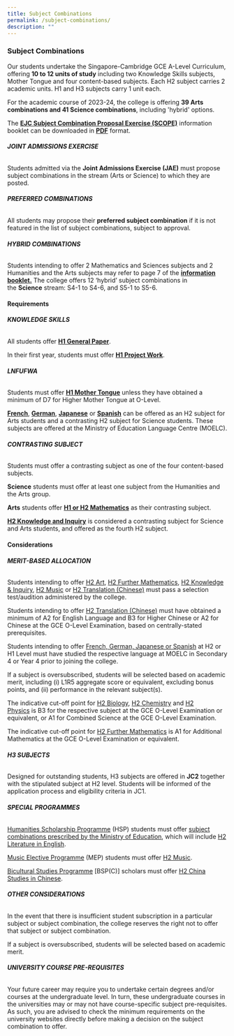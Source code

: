 ```yaml
---
title: Subject Combinations
permalink: /subject-combinations/
description: ""
---
```

### **Subject Combinations**

Our students undertake the Singapore-Cambridge GCE A-Level Curriculum, offering **10 to 12 units of study** including two Knowledge Skills subjects, Mother Tongue and four content-based subjects. Each H2 subject carries 2 academic units. H1 and H3 subjects carry 1 unit each.

For the academic course of 2023-24, the college is offering **39 Arts combinations and 41 Science combinations**, including 'hybrid' options.

The [**EJC Subject Combination Proposal Exercise (SCOPE)**](/files/EJC-SCOPE-2023.pdf) information booklet can be downloaded in [**PDF**](/files/EJC-SCOPE-2023.pdf) format.



###### **JOINT ADMISSIONS EXERCISE**

Students admitted via the **Joint Admissions Exercise (JAE)** must propose subject combinations in the stream (Arts or Science) to which they are posted. 

###### **PREFERRED COMBINATIONS**
All students may propose their **preferred subject combination** if it is not featured in the list of subject combinations, subject to approval.

###### **HYBRID COMBINATIONS**

Students intending to offer 2 Mathematics and Sciences subjects and 2 Humanities and the Arts subjects may refer to page 7 of the **[information booklet.](/files/EJC-SCOPE-2023.pdf)** The college offers 12 ‘hybrid’ subject combinations in the **Science** stream: S4-1 to S4-6, and S5-1 to S5-6.



#### **Requirements**

###### **KNOWLEDGE SKILLS**

All students offer **[H1 General Paper](/academic-subjects/Knowledge-Skills/general-paper/)**.

In their first year, students must offer **[H1 Project Work](/academic-subjects/Knowledge-Skills/project-work/)**.

###### **LNFUFWA**

Students must offer **[H1 Mother Tongue](/academic-subjects/Languages/mother-tongue-languages/)** unless they have obtained a minimum of D7 for Higher Mother Tongue at O-Level.

**[French](/academic-subjects/Languages/foreign-languages/)**, **[German](/academic-subjects/Languages/foreign-languages/)**, **[Japanese](/academic-subjects/Languages/foreign-languages/)** or **[Spanish](/academic-subjects/Languages/foreign-languages/)** can be offered as an H2 subject for Arts students and a contrasting H2 subject for Science students. These subjects are offered at the Ministry of Education Language Centre (MOELC).

###### **CONTRASTING SUBJECT**

Students must offer a contrasting subject as one of the four content-based subjects.

**Science** students must offer at least one subject from the Humanities and the Arts group.

**Arts** students offer **[H1 or H2 Mathematics](/academic-subjects/Mathematics-and-Sciences/mathematics/)** as their contrasting subject.

**[H2 Knowledge and Inquiry](/academic-subjects/Knowledge-Skills/knowledge-and-inquiry/)** is considered a contrasting subject for Science and Arts students, and offered as the fourth H2 subject.

#### **Considerations**

###### **MERIT-BASED ALLOCATION**

Students intending to offer [H2 Art](/academic-subjects/Humanties-and-the-Arts/art/), [H2 Further Mathematics](/academic-subjects/Mathematics-and-Sciences/futher-mathematics/), [H2 Knowledge & Inquiry](/academic-subjects/Knowledge-Skills/knowledge-and-inquiry/), [H2 Music](/academic-subjects/Humanties-and-the-Arts/music/) or [H2 Translation (Chinese)](/academic-subjects/Humanties-and-the-Arts/translation-chinese/) must pass a selection test/audition administered by the college.

Students intending to offer [H2 Translation (Chinese)](/academic-subjects/Humanties-and-the-Arts/translation-chinese/) must have obtained a minimum of A2 for English Language and B3 for Higher Chinese or A2 for Chinese at the GCE O-Level Examination, based on centrally-stated prerequisites.

Students intending to offer [French, German, Japanese or Spanish](/academic-subjects/Languages/foreign-languages/) at H2 or H1 Level must have studied the respective language at MOELC in Secondary 4 or Year 4 prior to joining the college.

If a subject is oversubscribed, students will be selected based on academic merit, including (i) L1R5 aggregate score or equivalent, excluding bonus points, and (ii) performance in the relevant subject(s).

The indicative cut-off point for [H2 Biology](/subjects/bio/), [H2 Chemistry](/subjects/chem/) and [H2 Physics](/subjects/phy/) is B3 for the respective subject at the GCE O-Level Examination or equivalent, or A1 for Combined Science at the GCE O-Level Examination.

The indicative cut-off point for [H2 Further Mathematics](/subjects/fmaths/) is A1 for Additional Mathematics at the GCE O-Level Examination or equivalent.

###### **H3 SUBJECTS**

Designed for outstanding students, H3 subjects are offered in **JC2** together with the stipulated subject at H2 level. Students will be informed of the application process and eligibility criteria in JC1.

###### **SPECIAL PROGRAMMES**

[Humanities Scholarship Programme](/special-programmes/hsp/) (HSP) students must offer [subject combinations prescribed by the Ministry of Education](https://www.moe.gov.sg/financial-matters/awards-scholarships/programme-scholarships-pre-u), which will include [H2 Literature in English](/subjects/lit/).

[Music Elective Programme](/special-programmes/mep/) (MEP) students must offer [H2 Music](/subjects/music/).

[Bicultural Studies Programme](/special-programmes/bsp/) \[BSP(C)\] scholars must offer [H2 China Studies in Chinese](subjects/csc/).

###### **OTHER CONSIDERATIONS**

In the event that there is insufficient student subscription in a particular subject or subject combination, the college reserves the right not to offer that subject or subject combination.

If a subject is oversubscribed, students will be selected based on academic merit.

###### **UNIVERSITY COURSE PRE-REQUISITES**

Your future career may require you to undertake certain degrees and/or courses at the undergraduate level. In turn, these undergraduate courses in the universities may or may not have course-specific subject pre-requisites. As such, you are advised to check the minimum requirements on the university websites directly before making a decision on the subject combination to offer.